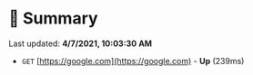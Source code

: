 # 📖 Summary
Last updated: **4/7/2021, 10:03:30 AM**

- `GET` [https://google.com](https://google.com) - **Up** (239ms)
